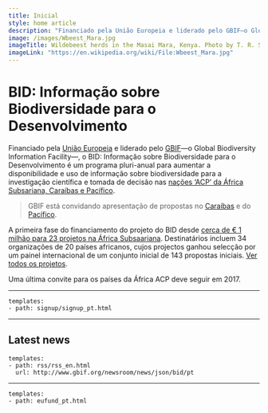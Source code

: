 ```yaml
---
title: Inicial
style: home article
description: "Financiado pela União Europeia e liderado pelo GBIF—o Global Biodiversity Information Facility—, o BID: Informação sobre Biodiversidade para o Desenvolvimento é um programa pluri-anual para aumentar a disponibilidade e uso de informação sobre biodiversidade para a investigação científica e tomada de decisão nas nações ‘ACP’ da África Subsariana, Caraíbas e Pacífico."
image: /images/Wbeest_Mara.jpg
imageTitle: Wildebeest herds in the Masai Mara, Kenya. Photo by T. R. Shankar Raman. CC BY 3.0.
imageLink: "https://en.wikipedia.org/wiki/File:Wbeest_Mara.jpg"
---
```

BID: Informação sobre Biodiversidade para o Desenvolvimento
===================

Financiado pela [União Europeia](http://europa.eu) e liderado pelo [GBIF](http://gbif.org)—o Global Biodiversity Information Facility—, o BID: Informação sobre Biodiversidade para o Desenvolvimento é um programa pluri-anual para aumentar a disponibilidade e uso de informação sobre biodiversidade para a investigação científica e tomada de decisão nas [nações ‘ACP’ da África Subsariana, Caraíbas e Pacífico](http://www.acp.int/content/secretariat-acp).

> GBIF está convidando apresentação de propostas no [Caraíbas](calls/caribbean-2016/introduction) e do [Pacífico](calls/caribbean-2016/introduction).

A primeira fase do financiamento do projeto do BID desde [cerca de € 1 milhão para 23 projetos na África Subsaariana](http://www.gbif.org/newsroom/news/first-bid-grants-for-africa). Destinatários incluem 34 organizações de 20 países africanos, cujos projectos ganhou selecção por um painel internacional de um conjunto inicial de 143 propostas iniciais. [Ver todos os projetos](http://www.gbif.org/programme/bid/all-projects).

Uma última convite para os países da África ACP deve seguir em 2017.

-----------------

```styledYaml
templates:
- path: signup/signup_pt.html
```


-----------------

Latest news
-------------------

```styledYaml
templates:
- path: rss/rss_en.html
  url: http://www.gbif.org/newsroom/news/json/bid/pt
```

-------


```styledYaml
templates:
- path: eufund_pt.html
```
